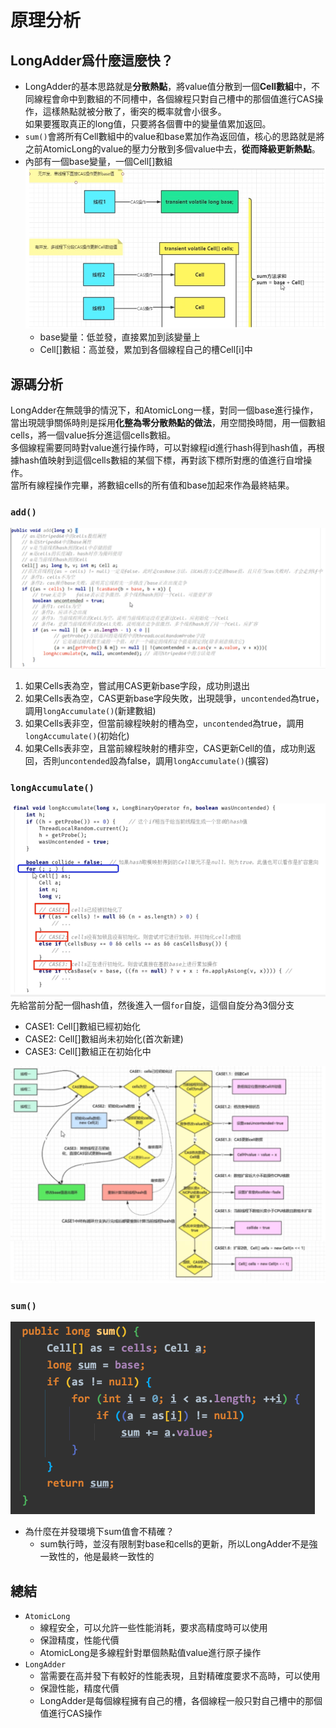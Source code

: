 # 原理分析

## LongAdder爲什麼這麼快？
* LongAdder的基本思路就是**分散熱點**，將value值分散到一個**Cell數組**中，不同線程會命中到數組的不同槽中，各個線程只對自己槽中的那個值進行CAS操作，這樣熱點就被分散了，衝突的概率就會小很多。<br>
    如果要獲取真正的long值，只要將各個曹中的變量值累加返回。
* `sum()`會將所有Cell數組中的value和base累加作為返回值，核心的思路就是將之前AtomicLong的value的壓力分散到多個value中去，**從而降級更新熱點**。
* 內部有一個base變量，一個Cell[]數組
  ![img.png](img.png)
  * base變量：低並發，直接累加到該變量上
  * Cell[]數組：高並發，累加到各個線程自己的槽Cell[i]中

## 源碼分析
LongAdder在無競爭的情況下，和AtomicLong一樣，對同一個base進行操作，當出現競爭關係時則是採用**化整為零分散熱點的做法**，用空間換時間，用一個數組cells，將一個value拆分進這個cells數組。<br>
多個線程需要同時對value進行操作時，可以對線程id進行hash得到hash值，再根據hash值映射到這個cells數組的某個下標，再對該下標所對應的值進行自增操作。<br>
當所有線程操作完畢，將數組cells的所有值和base加起來作為最終結果。

### `add()`
![img_1.png](img_1.png)
1. 如果Cells表為空，嘗試用CAS更新base字段，成功則退出
2. 如果Cells表為空，CAS更新base字段失敗，出現競爭，`uncontended`為true，調用`longAccumulate()`(新建數組)
3. 如果Cells表非空，但當前線程映射的槽為空，`uncontended`為true，調用`longAccumulate()`(初始化)
4. 如果Cells表非空，且當前線程映射的槽非空，CAS更新Cell的值，成功則返回，否則`uncontended`設為false，調用`longAccumulate()`(擴容)

### `longAccumulate()`
![img_2.png](img_2.png)
先給當前分配一個hash值，然後進入一個`for`自旋，這個自旋分為3個分支
* CASE1: Cell[]數組已經初始化
* CASE2: Cell[]數組尚未初始化(首次新建)
* CASE3: Cell[]數組正在初始化中

![img_3.png](img_3.png)

### `sum()`
![img_4.png](img_4.png)
* 為什麼在并發環境下sum值會不精確？
    * sum執行時，並沒有限制對base和cells的更新，所以LongAdder不是強一致性的，他是最終一致性的

## 總結
* `AtomicLong`
  * 線程安全，可以允許一些性能消耗，要求高精度時可以使用
  * 保證精度，性能代價
  * AtomicLong是多線程針對單個熱點值value進行原子操作
* `LongAdder`
  * 當需要在高并發下有較好的性能表現，且對精確度要求不高時，可以使用
  * 保證性能，精度代價
  * LongAdder是每個線程擁有自己的槽，各個線程一般只對自己槽中的那個值進行CAS操作